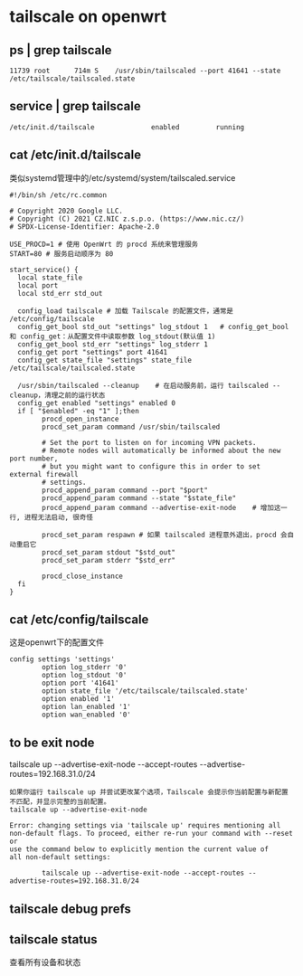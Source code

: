 # tailscale on openwrt  

## ps | grep tailscale  
```
11739 root      714m S    /usr/sbin/tailscaled --port 41641 --state /etc/tailscale/tailscaled.state
```

## service | grep tailscale  
```
/etc/init.d/tailscale              enabled         running
```

## cat /etc/init.d/tailscale  
类似systemd管理中的/etc/systemd/system/tailscaled.service
```
#!/bin/sh /etc/rc.common

# Copyright 2020 Google LLC.
# Copyright (C) 2021 CZ.NIC z.s.p.o. (https://www.nic.cz/)
# SPDX-License-Identifier: Apache-2.0

USE_PROCD=1 # 使用 OpenWrt 的 procd 系统来管理服务
START=80 # 服务启动顺序为 80

start_service() {
  local state_file
  local port
  local std_err std_out

  config_load tailscale # 加载 Tailscale 的配置文件，通常是 /etc/config/tailscale
  config_get_bool std_out "settings" log_stdout 1   # config_get_bool 和 config_get：从配置文件中读取参数 log_stdout(默认值 1)
  config_get_bool std_err "settings" log_stderr 1
  config_get port "settings" port 41641
  config_get state_file "settings" state_file /etc/tailscale/tailscaled.state

  /usr/sbin/tailscaled --cleanup    # 在启动服务前，运行 tailscaled --cleanup，清理之前的运行状态
  config_get enabled "settings" enabled 0
  if [ "$enabled" -eq "1" ];then
        procd_open_instance
        procd_set_param command /usr/sbin/tailscaled

        # Set the port to listen on for incoming VPN packets.
        # Remote nodes will automatically be informed about the new port number,
        # but you might want to configure this in order to set external firewall
        # settings.
        procd_append_param command --port "$port"
        procd_append_param command --state "$state_file"
        procd_append_param command --advertise-exit-node    # 增加这一行, 进程无法启动, 很奇怪

        procd_set_param respawn # 如果 tailscaled 进程意外退出，procd 会自动重启它
        procd_set_param stdout "$std_out"
        procd_set_param stderr "$std_err"

        procd_close_instance
  fi
}
```

## cat /etc/config/tailscale  
这是openwrt下的配置文件
```
config settings 'settings'
        option log_stderr '0'
        option log_stdout '0'
        option port '41641'
        option state_file '/etc/tailscale/tailscaled.state'
        option enabled '1'
        option lan_enabled '1'
        option wan_enabled '0'
```

## to be exit node  
tailscale up --advertise-exit-node --accept-routes --advertise-routes=192.168.31.0/24  
```
如果你运行 tailscale up 并尝试更改某个选项，Tailscale 会提示你当前配置与新配置不匹配，并显示完整的当前配置。
tailscale up --advertise-exit-node

Error: changing settings via 'tailscale up' requires mentioning all
non-default flags. To proceed, either re-run your command with --reset or
use the command below to explicitly mention the current value of
all non-default settings:

        tailscale up --advertise-exit-node --accept-routes --advertise-routes=192.168.31.0/24
```

## tailscale debug prefs  

## tailscale status  
查看所有设备和状态  


